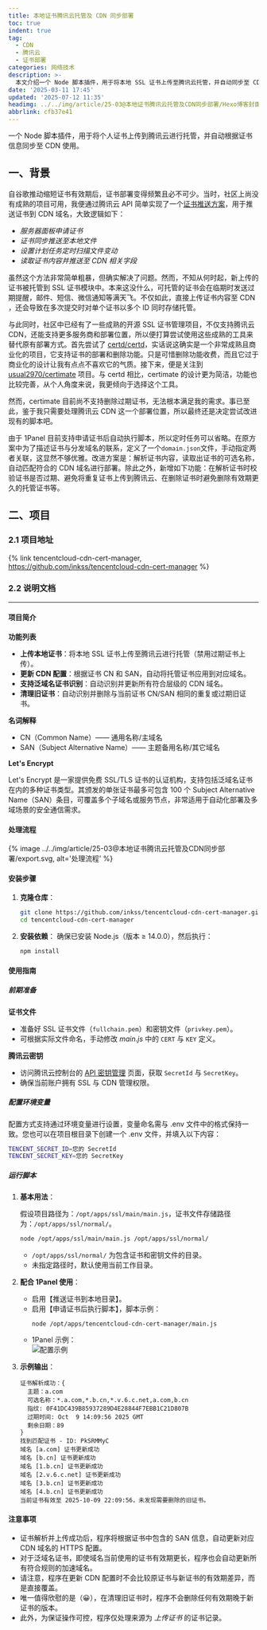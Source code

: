 ```yaml
---
title: 本地证书腾讯云托管及 CDN 同步部署
toc: true
indent: true
tag:
  - CDN
  - 腾讯云  
  - 证书部署
categories: 网络技术
description: >-
  本文介绍一个 Node 脚本插件，用于将本地 SSL 证书上传至腾讯云托管，并自动同步至 CDN 部署。涵盖背景（原有方案问题及改进原因）、项目功能（证书上传、CDN 配置更新、旧证书清理等）、安装步骤、使用指南及注意事项，附项目地址与示例输出。
date: '2025-03-11 17:45'
updated: '2025-07-12 11:35'
headimg: ../../img/article/25-03@本地证书腾讯云托管及CDN同步部署/Hexo博客封面.png
abbrlink: cfb37e41
---
```


一个 Node 脚本插件，用于将个人证书上传到腾讯云进行托管，并自动根据证书信息同步至 CDN 使用。

<!-- more -->

## 一、背景

自谷歌推动缩短证书有效期后，证书部署变得频繁且必不可少。当时，社区上尚没有成熟的项目可用，我便通过腾讯云 API 简单实现了一个[证书推送方案](https://inkss.cn/post/6b3511b1/#%E6%B3%9B%E5%9F%9F%E5%90%8D%E8%AF%81%E4%B9%A6%E9%83%A8%E7%BD%B2)，用于推送证书到 CDN 域名，大致逻辑如下：

- *服务器面板申请证书*
- *证书同步推送至本地文件*
- *设置计划任务定时扫描文件变动*
- *读取证书内容并推送至 CDN 相关字段*

虽然这个方法非常简单粗暴，但确实解决了问题。然而，不知从何时起，新上传的证书被托管到 SSL 证书模块中。本来这没什么，可托管的证书会在临期时发送过期提醒，邮件、短信、微信通知等满天飞。不仅如此，直接上传证书内容至 CDN ，还会导致在多次提交时对单个证书以多个 ID 同时存储托管。

与此同时，社区中已经有了一些成熟的开源 SSL 证书管理项目，不仅支持腾讯云 CDN，还能支持更多服务商和部署位置，所以便打算尝试使用这些成熟的工具来替代原有部署方式。首先尝试了 [certd/certd](https://github.com/certd/certd)，实话说这确实是一个非常成熟且商业化的项目，它支持证书的部署和删除功能。只是可惜删除功能收费，而且它过于商业化的设计让我有点点不喜欢它的气质。接下来，便是关注到 [usual2970/certimate](https://github.com/usual2970/certimate) 项目。与 certd 相比，certimate 的设计更为简洁，功能也比较完善，从个人角度来说，我更倾向于选择这个工具。

然而，certimate 目前尚不支持删除过期证书，无法根本满足我的需求。事已至此，鉴于我只需要处理腾讯云 CDN 这一个部署位置，所以最终还是决定尝试改进现有的脚本吧。

由于 1Panel 目前支持申请证书后自动执行脚本，所以定时任务可以省略。在原方案中为了描述证书与分发域名的联系，定义了一个`domain.json`文件，手动指定两者关联，这显然不够优雅。改进方案是：解析证书内容，读取出证书的可选名称，自动匹配符合的 CDN 域名进行部署。除此之外，新增如下功能：在解析证书时校验证书是否过期、避免将重复证书上传到腾讯云、在删除证书时避免删除有效期更久的托管证书等。

## 二、项目

### 2.1 项目地址

{% link tencentcloud-cdn-cert-manager, https://github.com/inkss/tencentcloud-cdn-cert-manager %}

### 2.2 说明文档

------

#### 项目简介

**功能列表**

- **上传本地证书**：将本地 SSL 证书上传至腾讯云进行托管（禁用过期证书上传）。
- **更新 CDN 配置**：根据证书 CN 和 SAN，自动将托管证书应用到对应域名。
- **支持泛域名证书识别**：自动识别并更新所有符合层级的 CDN 域名。
- **清理旧证书**：自动识别并删除与当前证书 CN/SAN 相同的重复或过期旧证书。

**名词解释**

- CN（Common Name）—— 通用名称/主域名
- SAN（Subject Alternative Name）—— 主题备用名称/其它域名

**Let's Encrypt**

Let's Encrypt 是一家提供免费 SSL/TLS 证书的认证机构，支持包括泛域名证书在内的多种证书类型。其颁发的单张证书最多可包含 100 个 Subject Alternative Name（SAN）条目，可覆盖多个子域名或服务节点，非常适用于自动化部署及多域场景的安全通信需求。

#### 处理流程

{% image ../../img/article/25-03@本地证书腾讯云托管及CDN同步部署/export.svg, alt='处理流程' %}

#### 安装步骤

1. **克隆仓库**：
   ```bash
   git clone https://github.com/inkss/tencentcloud-cdn-cert-manager.git
   cd tencentcloud-cdn-cert-manager
   ```

2. **安装依赖**：
   确保已安装 Node.js（版本 ≥ 14.0.0），然后执行：
   ```bash
   npm install
   ```

#### 使用指南

##### 前期准备

**证书文件**

- 准备好 SSL 证书文件（`fullchain.pem`）和密钥文件（`privkey.pem`）。
- 可根据实际文件命名，手动修改 *main.js* 中的 `CERT` 与 `KEY` 定义。

**腾讯云密钥**

- 访问腾讯云控制台的 [API 密钥管理](https://console.cloud.tencent.com/cam/capi) 页面，获取 `SecretId` 与 `SecretKey`。
- 确保当前账户拥有 SSL 与 CDN 管理权限。

##### 配置环境变量

配置方式支持通过环境变量进行设置，变量命名需与 .env 文件中的格式保持一致。您也可以在项目根目录下创建一个 .env 文件，并填入以下内容：

```sh .env
TENCENT_SECRET_ID=您的 SecretId
TENCENT_SECRET_KEY=您的 SecretKey
```

##### 运行脚本

1. **基本用法**：
   
   假设项目路径为：`/opt/apps/ssl/main/main.js`，证书文件存储路径为：`/opt/apps/ssl/normal/`。
   
   ```sh
   node /opt/apps/ssl/main/main.js /opt/apps/ssl/normal/
   ```
   - `/opt/apps/ssl/normal/` 为包含证书和密钥文件的目录。
   - 未指定路径时，默认使用当前工作目录。


2. **配合 1Panel 使用**：
   
   - 启用【推送证书到本地目录】。
   - 启用【申请证书后执行脚本】，脚本示例：
     ```text
     node /opt/apps/tencentcloud-cdn-cert-manager/main.js
     ```
   - 1Panel 示例：  
     ![配置示例](../../img/article/25-03@本地证书腾讯云托管及CDN同步部署/1panel.png)
3. **示例输出**：
   
   ```text
   证书解析成功：{
     主题：a.com
     可选名称：*.a.com,*.b.cn,*.v.6.c.net,a.com,b.cn
     指纹: 0F41DC439B85937289D4E28844F7EBB1C21D807B
     过期时间: Oct  9 14:09:56 2025 GMT
     剩余日期：89
   }
   找到匹配证书 - ID: PkSRMMyC
   域名 [a.com] 证书更新成功
   域名 [b.cn] 证书更新成功
   域名 [1.b.cn] 证书更新成功
   域名 [2.v.6.c.net] 证书更新成功
   域名 [3.b.cn] 证书更新成功
   域名 [4.b.cn] 证书更新成功
   当前证书有效至 2025-10-09 22:09:56，未发现需要删除的旧证书。
   ```

#### 注意事项

- 证书解析并上传成功后，程序将根据证书中包含的 SAN 信息，自动更新对应 CDN 域名的 HTTPS 配置。
- 对于泛域名证书，即使域名当前使用的证书有效期更长，程序也会自动更新所有符合规则的加速域名。
- 请注意，程序在更新 CDN 配置时不会比较原证书与新证书的有效期差异，而是直接覆盖。
- 唯一值得欣慰的是（😀），在清理旧证书时，程序不会删除任何有效期晚于新证书的版本。
- 此外，为保证操作可控，程序仅处理来源为 *上传证书* 的证书记录。
